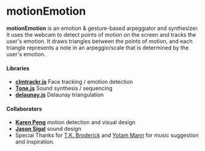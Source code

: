 motionEmotion
==============

**motionEmotion** is an emotion & gesture-based arpeggiator and synthesizer. <br>
It uses the webcam to detect points of motion on the screen and tracks the user's emotion. It draws triangles between the points of motion, and each triangle represents a note in an arpeggio/scale that is determined by the user's emotion.

#### Libraries
- **[clmtrackr.js](https://github.com/auduno/clmtrackr)** Face tracking / emotion detection
- **[Tone.js](https://github.com/TONEnoTONE/Tone.js/)** Sound synthesis / sequencing
- **[delaunay.js](https://github.com/ironwallaby/delaunay)**  Delaunay triangulation 

#### Collaborators
- **[Karen Peng](http://karenlabs.com)** motion detection and visual design
- **[Jason Sigal](http://www.jasonsigal.cc/)** sound design
- Special Thanks for [T.K. Broderick](http://yourfriendtk.com/) and [Yotam Mann](http://yotammann.info/) for music suggestion and inspiration.
